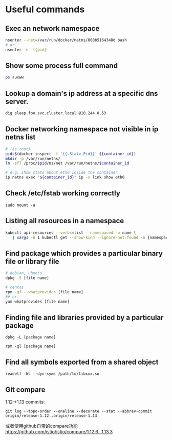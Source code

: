# Useful commands

## Exec an network namespace
```bash
nsenter --net=/var/run/docker/netns/060b5164348d bash
# or
nsenter -n -t{pid}
```

## Show some process full command
```bash
ps auxww
```

## Lookup a domain's ip address at a specific dns server.
```bash
dig sleep.foo.svc.cluster.local @10.244.0.53
```

## Docker networking namespace not visible in ip netns list
```bash
# (as root)
pid=$(docker inspect -f '{{.State.Pid}}' ${container_id})
mkdir -p /var/run/netns/
ln -sfT /proc/$pid/ns/net /var/run/netns/$container_id

# e.g. show stats about eth0 inside the container
ip netns exec "${container_id}" ip -s link show eth0
```

## Check /etc/fstab working correctly
```
sudo mount -a
```

## Listing all resources in a namespace
```bash
kubectl api-resources --verbs=list --namespaced -o name \
   | xargs -n 1 kubectl get --show-kind --ignore-not-found -n {namespace}
```

## Find package which provides a particular binary file or library file

```bash
# debian, ubuntu
dpkg -S [file name]

# centos
rpm -qf --whatprovides [file name]
## or
yum whatprovides [file name]
```

## Finding file and libraries provided by a particular package

```
dpkg -L [package name]

rpm -ql [package name]
```

## Find all symbols exported from a shared object

```
readelf -Ws --dyn-syms /path/to/libxxx.so
```

## Git compare

1.12→1.13 commits:
```
git log --topo-order --oneline --decorate --stat --abbrev-commit origin/release-1.12..origin/release-1.13
```
或者使用github自带的compare功能
https://github.com/istio/istio/compare/1.12.6...1.13.3
